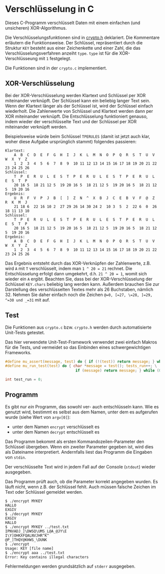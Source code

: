 # Verschlüsselung in C

Dieses C-Programm verschlüsselt Daten mit einem einfachen (und unsicheren) XOR-Algorithmus.

Die Verschlüsselungsfunktionen sind in [crypto.h](crypto.h) deklariert. Die Kommentare erläutern die Funktionsweise. Der Schlüssel, repräsentiert durch die Struktur `KEY` besteht aus einer Zeichenkette und einer Zahl, die das Verschlüsselungsverfahren anzeiht `type`. `type` ist für die XOR-Verschlüsseung mit `1` festgelegt.

Die Funktionen sind in der `crypto.c` implementiert.


## XOR-Verschlüsselung

Bei der XOR-Verschlüsselung werden Klartext und Schlüssel per XOR miteinander verknüpft. Der Schlüssel kann ein beliebig langer Text sein. Wenn der Klartext länger als der Schlüssel ist, wird der Schlüssel einfach wiederholt. Die Zahlenwerte von Schlüssel und Klartext werden dann per XOR miteinander verknüpft. Die Entschlüsselung funktioniert genauso, indem wieder der verschlüsselte Text und der Schlüssel per XOR miteinander verknüpft werden.

Beispielsweise würde beim Schlüssel `TPERULES` (damit ist jetzt auch klar, woher diese Aufgabe ursprünglich stammt) folgendes passieren:

```console
Klartext:
    A  B  C  D  E  F  G  H  I  J  K  L  M  N  O  P  Q  R  S  T  U  V  W  X  Y  Z
    1  2  3  4  5  6  7  8  9  10 11 12 13 14 15 16 17 18 19 20 21 22 23 24 25 26
Schlüssel:
    T  P  E  R  U  L  E  S  T  P  E  R  U  L  E  S  T  P  E  R  U  L  E  S  T  P
    20 16 5  18 21 12 5  19 20 16 5  18 21 12 5  19 20 16 5  18 21 12 5  19 20 16
Ergebnis:
    U  R  F  V  P  J  B  [  ]  Z  N  ^  X  B  J  C  E  B  V  F  @  Z  R  K  M  J
    21 18 6  22 16 10 2  27 29 26 14 30 24 2  10 3  5  2  22 6  0  26 18 11 13 10
Schlüssel:
    T  P  E  R  U  L  E  S  T  P  E  R  U  L  E  S  T  P  E  R  U  L  E  S  T  P
    20 16 5  18 21 12 5  19 20 16 5  18 21 12 5  19 20 16 5  18 21 12 5  19 20 16
Ergebnis:
    A  B  C  D  E  F  G  H  I  J  K  L  M  N  O  P  Q  R  S  T  U  V  W  X  Y  Z
    1  2  3  4  5  6  7  8  9  10 11 12 13 14 15 16 17 18 19 20 21 22 23 24 25 26
```

Das Ergebnis entsteht durch das XOR-Verknüpfen der Zahlenwerte, z.B. wird `A` mit `T` verschlüsselt, indem man `1 ^ 20 = 21` rechnet. Die Entschlüsselung erfolgt dann umgekehrt, d.h. `21 ^ 20 = 1`, womit sich wieder ein `A` ergibt.
Beachten Sie, dass bei der XOR-Verschlüsselung der Schlüssel `KEY.chars` beliebig lang werden kann. Außerdem brauchen Sie zur Darstellung des verschlüsselten Textes mehr als 26 Buchstaben, nämlich 32. Nehmen Sie daher einfach noch die Zeichen `@=0, [=27, \=28, ]=29, ^=30 und _=31` mit auf.

## Test

Die Funktionen aus `crypto.c` bzw. `crypto.h` werden durch automatisierte Unit-Tests getestet.

Das hier verwendete Unit-Test-Framework verwendet zwei einfach Makros für die Tests, und vermeidet so das Einbinden eines schwergewichtigen Frameworks.

```c
#define mu_assert(message, test) do { if (!(test)) return message; } while (0)
#define mu_run_test(test) do { char *message = test(); tests_run++; \
                                if (message) return message; } while (0)

int test_run = 0;
```

## Programm

Es gibt nur *ein* Programm, das sowohl ver- auch entschlüsseln kann. Wie es genutzt wird, bestimmt es selbst aus dem Namen, unter dem es aufgerufen wurde (siehe Wert von `argv[0]`):

  * unter dem Namen `encrypt` verschlüsselt es
  * unter dem Namen `decrypt` entschlüsselt es

Das Programm bekommt als ersten Kommandozeilen-Parameter den Schlüssel übergeben. Wenn ein zweiter Parameter gegeben ist, wird dies als Dateiname interpretiert. Andernfalls liest das Programm die Eingaben von `stdin`.

Der verschlüsselte Text wird in jedem Fall auf der Console (`stdout`) wieder ausgegeben.

Das Programm prüft auch, ob die Parameter korrekt angegeben wurden. Es läuft nicht, wenn z.B. der Schlüssel fehlt. Auch müssen falsche Zeichen im Text oder Schlüssel gemeldet werden.

```console
$ ./encrypt MYKEY
HALLO
EXGIV
$ ./decrypt MYKEY
EXGIV
HALLO
$ ./encrypt MYKEY ../test.txt
IPNVADJ_]\DWSQ\UMS_L@A_@JY\E
I\Y]OHKXFQALNVJHR^K^
@P_]THQY@KHWS_\DUNK
$ ./encrypt
Usage: KEY [file name]
$ ./encrypt aaa ../test.txt
Error: Key contains illegal characters
```

Fehlermeldungen werden grundsätzlich auf `stderr` ausgegeben.
